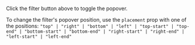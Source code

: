 Click the filter button above to toggle the popover.

To change the filter's popover position, use the `placement` prop with one of the positions:
`"top" | "right" | "bottom" | "left" | "top-start" | "top-end" | "bottom-start" | "bottom-end" | "right-start" | "right-end" | "left-start" | "left-end"`
